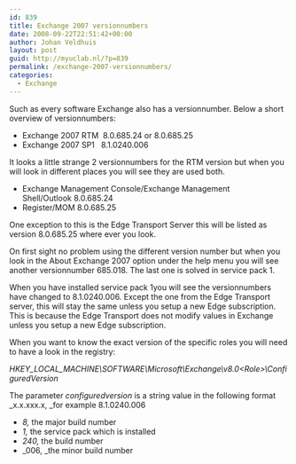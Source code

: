```yaml
---
id: 839
title: Exchange 2007 versionnumbers
date: 2008-09-22T22:51:42+00:00
author: Johan Veldhuis
layout: post
guid: http://myuclab.nl/?p=839
permalink: /exchange-2007-versionnumbers/
categories:
  - Exchange
---
```

Such as every software Exchange also has a versionnumber. Below a short overview of versionnumbers:

  * Exchange 2007 RTM  8.0.685.24 or 8.0.685.25
  * Exchange 2007 SP1   8.1.0240.006

It looks a little strange 2 versionnumbers for the RTM version but when you will look in different places you will see they are used both.

  * Exchange Management Console/Exchange Management Shell/Outlook 8.0.685.24
  * Register/MOM 8.0.685.25

One exception to this is the Edge Transport Server this will be listed as version 8.0.685.25 where ever you look.

On first sight no problem using the different version number but when you look in the About Exchange 2007 option under the help menu you will see another versionnumber 685.018. The last one is solved in service pack 1.

When you have installed service pack 1you will see the versionnumbers have changed to 8.1.0240.006. Except the one from the Edge Transport server, this will stay the same unless you setup a new Edge subscription. This is because the Edge Transport does not modify values in Exchange unless you setup a new Edge subscription.

When you want to know the exact version of the specific roles you will need to have a look in the registry:

_HKEY\_LOCAL\_MACHINE\SOFTWARE\Microsoft\Exchange\v8.0\<Role>\ConfiguredVersion_ 

The parameter _configuredversion_ is a string value in the following format _x.x.xxx.x, _for example 8.1.0240.006

  * _8,_ the major build number
  * _1,_ the service pack which is installed
  * _240,_ the build number
  * _006, _the minor build number